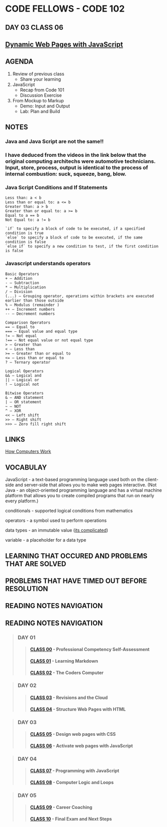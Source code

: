 # CODE FELLOWS - CODE 102

## DAY 03 CLASS 06

## [Dynamic Web Pages with JavaScript](https://github.com/codefellows/seattle-code-102d37/tree/main/class-06)

## AGENDA
1. Review of previous class
    - Share your learning
1. JavaScript
    - Recap from Code 101
    - Discussion Exercise
1. From Mockup to Markup
    - Demo: Input and Output
    - Lab: Plan and Build

## NOTES
### Java and Java Script are not the same!!

### I have deduced from the videos in the link below that the original computing architechs were automotive technicians.  Input, store, process, output is identical to the process of internal combustion: suck, squeeze, bang, blow.

### Java Script Conditions and If Statements

    Less than: a < b
    Less than or equal to: a <= b
    Greater than: a > b
    Greater than or equal to: a >= b
    Equal to a == b
    Not Equal to: a != b

    `if` to specify a block of code to be executed, if a specified condition is true
    `else` to specify a block of code to be executed, if the same condition is false
    `else if` to specify a new condition to test, if the first condition is false

### Javascript understands operators
    Basic Operators
    + — Addition
    - — Subtraction
    * — Multiplication
    / — Division
    (...) — Grouping operator, operations within brackets are executed earlier than those outside
    % — Modulus (remainder )
    ++ — Increment numbers
    -- — Decrement numbers

    Comparison Operators
    == — Equal to
    === — Equal value and equal type
    != — Not equal
    !== — Not equal value or not equal type
    > — Greater than
    < — Less than
    >= — Greater than or equal to
    <= — Less than or equal to
    ? — Ternary operator

    Logical Operators
    && — Logical and
    || — Logical or
    ! — Logical not

    Bitwise Operators
    & — AND statement
    | — OR statement
    ~ — NOT
    ^ — XOR
    << — Left shift
    >> — Right shift
    >>> — Zero fill right shift

## LINKS
[How Computers Work](https://www.youtube.com/playlist?list=PLzdnOPI1iJNcsRwJhvksEo1tJqjIqWbN-)

## VOCABULAY
JavaScript - a text-based programming language used both on the client-side and server-side that allows you to make web pages interactive.  (Not Java - an object-oriented programming language and has a virtual machine platform that allows you to create compiled programs that run on nearly every platform.)

conditionals - supported logical conditions from mathematics

operators - a symbol used to perform operations

data types - an immutable value ([its complicated](https://developer.mozilla.org/en-US/docs/Web/JavaScript/Data_structures))

variable - a placeholder for a data type

## LEARNING THAT OCCURED AND PROBLEMS THAT ARE SOLVED

## PROBLEMS THAT HAVE TIMED OUT BEFORE RESOLUTION

## READING NOTES NAVIGATION

## READING NOTES NAVIGATION

> ### DAY 01
>> #### [CLASS 00](CODE102-DAY01-CLASS00-READING-NOTES.md) - Professional Competency Self-Assessment
>> #### [CLASS 01](CODE102-DAY01-CLASS01-READING-NOTES.md) - Learning Markdown
>> #### [CLASS 02](CODE102-DAY01-CLASS02-READING-NOTES.md) - The Coders Computer

> ### DAY 02
>> #### [CLASS 03](CODE102-DAY02-CLASS03-READING-NOTES.md) - Revisions and the Cloud
>> #### [CLASS 04](CODE102-DAY02-CLASS04-READING-NOTES.md) - Structure Web Pages with HTML

> ### DAY 03
>> #### [CLASS 05](CODE102-DAY03-CLASS05-READING-NOTES.md) - Design web pages with CSS
>> #### [CLASS 06](CODE102-DAY03-CLASS06-READING-NOTES.md) - Activate web pages with JavaScript

> ### DAY 04
>> #### [CLASS 07](CODE102-DAY04-CLASS07-READING-NOTES.md) - Programming with JavaScript
>> #### [CLASS 08](CODE102-DAY04-CLASS08-READING-NOTES.md) - Computer Logic and Loops

>### DAY 05
>> #### [CLASS 09](CODE102-DAY05-CLASS09-READING-NOTES.md) - Career Coaching
>> #### [CLASS 10](CODE102-DAY05-CLASS10-READING-NOTES.md) - Final Exam and Next Steps